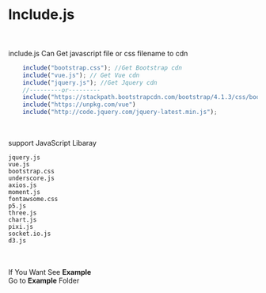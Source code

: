 # Include.js
<br><br>
include.js Can Get javascript file or css filename to cdn
```js
    include("bootstrap.css"); //Get Bootstrap cdn
    include("vue.js"); // Get Vue cdn
    include("jquery.js"); //Get Jquery cdn
    //---------or---------
    include("https://stackpath.bootstrapcdn.com/bootstrap/4.1.3/css/bootstrap.min.css");
    include("https://unpkg.com/vue")
    include("http://code.jquery.com/jquery-latest.min.js");
    
```
<br>
support JavaScript Libaray

```
jquery.js
vue.js
bootstrap.css
underscore.js
axios.js
moment.js
fontawsome.css
p5.js
three.js
chart.js
pixi.js
socket.io.js
d3.js
```
<br><br>
If You Want See **Example**<br>
Go to **Example** Folder
